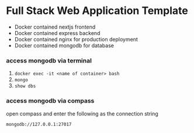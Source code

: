 # Full Stack Web Application Template
* Docker contained nextjs frontend
* Docker contained express backend
* Docker contained nginx for production deployment
* Docker contained mongodb for database

### access mongodb via terminal
1. `docker exec -it <name of container> bash`
2. `mongo`
3. `show dbs`

### access mongodb via compass
open compass and enter the following as the connection string

`mongodb://127.0.0.1:27017`